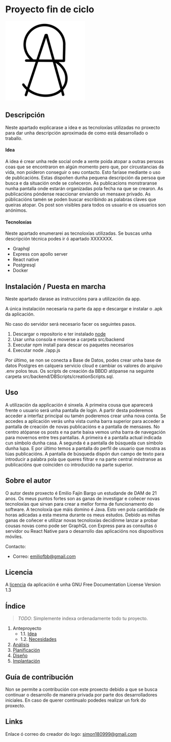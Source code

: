 # Proyecto fin de ciclo

<img alt="Logo de SALI" src="doc/img/logo.jpg" height="250" width="250"/>

## Descripción

Neste apartado explicarase a idea e as tecnoloxías utilizadas no proxecto para dar unha descripción aproximada de como está desarrollado o traballo.

#### Idea

A idea é crear unha rede social onde a xente poida atopar a outras persoas coas que se encontraron en algún momento pero que, por circustancias da vida, non poideron conseguir o seu contacto. Esto faríase mediante o uso de publicacións. Estas dispoñen dunha pequena descripción da persoa que busca e da situación onde se coñeceron. As publicacíons monstraranse nunha pantalla onde estarán organizadas pola fecha na que se crearon. As publicacións póndense reaccionar enviando un mensaxe privado. As públicacións tamén se poden buscar escribindo as palabras claves que queiras atopar. Os post son visibles para todos os usuario e os usuarios son anónimos.

#### Tecnoloxías
Neste apartado enumerarei as tecnoloxías utilizadas. Se buscas unha descripción técnica podes ir ó apartado XXXXXXX.
- Graphql
- Express con apollo server
- React native
- Postgresql
- Docker

## Instalación / Puesta en marcha

Neste apartado darase as instruccións para a utilización da app.

A única instalación necesaria na parte da app e descargar e instalar o .apk da aplicación.

No caso do servidor será necesario facer os seguintes pasos.

1. Descargar o repositorio e ter instalado [node](https://nodejs.org/es/download/)
2. Usar unha consola e moverse a carpeta src/backend
3. Executar npm install para descar os paquetes necesarios
4. Executar node ./app.js

Por último, se non se conecta a Base de Datos, podes crear unha base de datos Postgres en calquera servicio cloud e cambiar os valores do arquivo .env polos teus. Os scripts de creación da BBDD atópanse na seguinte carpeta src/backend/DBScripts/creationScripts.sql.

## Uso

A utilización da applicación é sinxela. A primeira cousa que aparecerá frente o usuario será unha pantalla de login. A partir desta poderemos acceder a interfaz principal ou tamén poderemos crear unha nova conta. Se accedes a aplicación verás unha vista cunha barra superior para acceder a pantalla de creación de novas publicacións e a pantalla de mensaxes. No centro atópanse os posts e na parte baixa vemos unha barra de navegación para movernos entre tres pantallas. A primeira é a pantalla actual indicada cun símbolo dunha casa. A segunda é a pantalla de búsqueda cun símbolo dunha lupa. E por último temos a pantalla do perfil de usuario que mostra as túas publicacións. A pantalla de búsqueda dispón dun campo de texto para introducir a palabra pola que queres filtrar e na parte central móstranse as publicacións que coinciden co introducido na parte superior.

## Sobre el autor

O autor deste proxecto é Emilio Fajín Bargo un estudande de DAM de 21 anos. Os meus puntos fortes son as ganas de investigar e coñecer novas tecnoloxías que sirvan para crear a mellor forma de funcionamento do software. A tecnoloxía que máis domino é Java. Esto ven pola cantidade de horas adicadas a esta mesma durante os meus estudos. Debido as miñas ganas de coñecer e utilizar novas tecnoloxías decidinme lanzar a probar cousas novas como pode ser GraphQL con Express para as consultas ó servidor ou React Native para o desarrollo das aplicacións nos dispositivos móviles. 

Contacto:   
- Correo: emiliofbb@gmail.com

## Licencia

A [licencia](LICENSE.txt) da aplicación é unha GNU Free Documentation License Version 1.3


## Índice

> *TODO*: Simplemente indexa ordenadamente todo tu proyecto.

1. Anteproyecto
    * 1.1. [Idea](doc/templates/1_idea.md)
    * 1.2. [Necesidades](doc/templates/2_necesidades.md)
2. [Análisis](doc/templates/3_analise.md)
3. [Planificación](doc/templates/4_planificacion.md)
4. [Diseño](doc/templates/5_deseño.md)
5. [Implantación](doc/templates/6_implantacion.md)


## Guía de contribución

Non se permite a contribución con este proxecto debido a que se busca continuar o desarrollo de maneira privada por parte dos desarrolladores iniciales. En caso de querer continualo podedes realizar un fork do proxecto.

## Links

Enlace ó correo do creador do logo: simon180999@gmail.com
